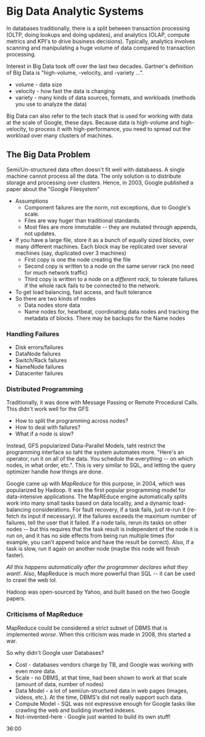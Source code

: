 # Big Data Analytic Systems

In databases traditionally, there is a split between transaction processing (OLTP, doing lookups and doing updates), and analytics (OLAP, compute metrics and KPI's to drive business decisions). Typically, analytics involves scanning and manipulating a huge volume of data compared to transaction processing.

Interest in Big Data took off over the last two decades. Gartner's definition of Big Data is "high-volume, -velocity, and -variety ...". 

* volume - data size
* velocity - how fast the data is changing
* variety - many kinds of data sources, formats, and workloads (methods you use to analyze the data)

Big Data can also refer to the tech stack that is used for working with data at the scale of Google, these days. Because data is high-volume and high-velocity, to process it with high-performance, you need to spread out the workload over many clusters of machines.

## The Big Data Problem

Semi/Un-structured data often doesn't fit well with databaess. A single machine cannot process all the data. The only solution is to distribute storage and processing over clusters. Hence, in 2003, Google published a paper about the "Google Filesystem"

* Assumptions
  * Component failures are the norm, not exceptions, due to Google's scale.
  * Files are way huger than traditional standards.
  * Most files are more immutable -- they are mutated through appends, not updates.
* If you have a large file, store it as a bunch of equally sized blocks, over many different machines. Each block may be replicated over several machines (say, duplicated over 3 machines)
  * First copy is one the node creating the file
  * Second copy is written to a node on the same server rack (no need for much network traffic)
  * Third copy is written to a node on a *different rack*, to tolerate failures if the whole rack fails to be connected to the network.
* To get load balancing, fast access, and fault tolerance
* So there are two kinds of nodes
  * Data nodes store data
  * Name nodes for, heartbeat, coordinating data nodes and tracking the metadata of blocks. There may be backups for the Name nodes

### Handling Failures

* Disk errors/failures
* DataNode failures
* Switch/Rack failures
* NameNode failures
* Datacenter failures

### Distributed Programming

Traditionally, it was done with Message Passing or Remote Procedural Calls. This didn't work well for the GFS

* How to split the programming across nodes?
* How to deal with failures?
* What if a node is slow?

Instead, GFS popularized Data-Parallel Models, taht restrict the programming interface so taht the system automates more. "Here's an operator,  run it on all of the data. You schedule the everything -- on which nodes, in what order, etc.". This is very similar to SQL, and letting the query optimizer handle *how* things are done.

Google came up with *MapReduce* for this purpose, in 2004, which was popularized by Hadoop. It was the first popular programming model for data-intensive applications. The MapREduce engine automatically splits work into many small tasks based on data locality, and a dynamic load-balancing considerations. For fault recovery, if a task fails, just re-run it (re-fetch its input if necessary). If the failures exceeds the maximum number of failures, tell the user that it failed. If a node tails, rerun its tasks on other nodes -- but this requires that the task result is independent of the node it is run on, and it has no side effects from being run multiple times (for example, you can't append twice and have the result be correct). Also, if a task is slow, run it again on another node (maybe this node will finish faster).

*All this happens automatically after the programmer declares what they want!*. Also, MapReduce is much more powerful than SQL -- it can be used to crawl the web lol.

Hadoop was open-sourced by Yahoo, and built based on the two Google papers.

### Criticisms of MapReduce

MapReduce could be considered a strict subset of DBMS that is implemented *worse*. When this criticism was made in 2008, this started a war.

So why didn't Google user Databases?

* Cost - databases vendors charge by TB, and Google was working with even more data.
* Scale - no DBMS, at that time, had been shown to work at that scale (amount of data, number of nodes)
* Data Model - a lot of semi/un-structured data in web pages (images, videos, etc.). At the time, DBMS's did not really support such data.
* Compute Model - SQL was not expressive enough for Google tasks like crawling the web and building inverted indexes.
* Not-invented-here - Google just wanted to build its own stuff!

36:00





